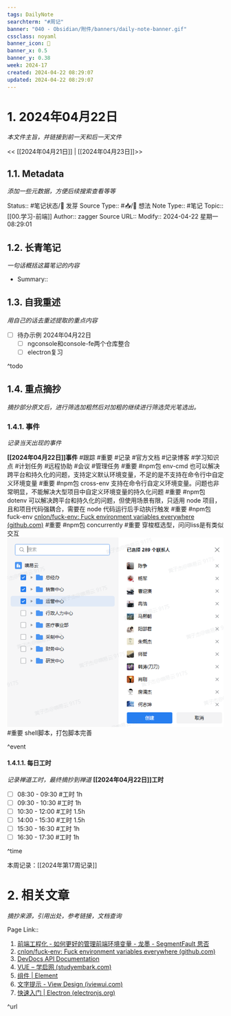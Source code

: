 ```yaml
---
tags: DailyNote
searchterm: "#周记"
banner: "040 - Obsidian/附件/banners/daily-note-banner.gif"
cssclass: noyaml
banner_icon: 💌
banner_x: 0.5
banner_y: 0.38
week: 2024-17
created: 2024-04-22 08:29:07
updated: 2024-04-22 08:29:07
---
```


# 1. 2024年04月22日

_本文件主旨，并链接到前一天和后一天文件_

<< [[2024年04月21日]] | [[2024年04月23日]]>>

## 1.1. Metadata

_添加一些元数据，方便后续搜索查看等等_

Status:: #笔记状态/🌱 发芽
Source Type:: #📥/💭 想法 
Note Type:: #笔记
Topic:: [[00.学习-前端]]
Author:: zagger
Source URL::
Modify:: 2024-04-22 星期一 08:29:01

## 1.2. 长青笔记

_一句话概括这篇笔记的内容_

- Summary::

## 1.3. 自我重述

_用自己的话去重述提取的重点内容_

- [ ] 待办示例 2024年04月22日
	- [ ] ngconsole和console-fe两个仓库整合
	- [ ] electron复习

^todo

## 1.4. 重点摘抄

_摘抄部分原文后，进行筛选加粗然后对加粗的继续进行筛选荧光笔选出。_

### 1.4.1. 事件

_记录当天出现的事件_

**[[2024年04月22日]]事件** 
#跟踪 #重要 #记录 #官方文档 #记录博客 #学习知识点 #计划任务 #远程协助 #会议 #管理任务
#重要 #npm包 env-cmd 也可以解决跨平台和持久化的问题，支持定义默认环境变量，不足的是不支持在命令行中自定义环境变量
#重要 #npm包 cross-env 支持在命令行自定义环境变量。问题也非常明显，不能解决大型项目中自定义环境变量的持久化问题
#重要 #npm包 dotenv 可以解决跨平台和持久化的问题，但使用场景有限，只适用 node 项目，且和项目代码强耦合，需要在 node 代码运行后手动执行触发
#重要 #npm包 fuck-env [cnlon/fuck-env: Fuck environment variables everywhere (github.com)](https://github.com/cnlon/fuck-env/tree/master)
#重要 #npm包 concurrently
#重要 穿梭框选型，问问liss是有类似交互
![image.png](https://raw.githubusercontent.com/zaggerj/obsidian_picgo/main/obsidian/20240422175416.png)
#重要 shell脚本，打包脚本完善

^event

#### 1.4.1.1. 每日工时

_记录禅道工时，最终摘抄到禅道_
**[[2024年04月22日]]工时**
- [ ] 08:30 - 09:30 #工时  1h
- [ ] 09:30 - 10:30 #工时  1h
- [ ] 10:30 - 12:00 #工时  1.5h
- [ ] 14:00 - 15:30 #工时  1.5h
- [ ] 15:30 - 16:30 #工时  1h
- [ ] 16:30 - 17:30 #工时  1h

^time

本周记录：[[2024年第17周记录]]

# 2. 相关文章

_摘抄来源，引用出处，参考链接，文档查询_

Page Link::
1. [前端工程化 - 如何更好的管理前端环境变量 - 龙墨 - SegmentFault 思否](https://segmentfault.com/a/1190000012283162?utm_source=tag-newest)
2. [cnlon/fuck-env: Fuck environment variables everywhere (github.com)](https://github.com/cnlon/fuck-env/tree/master)
3. [DevDocs API Documentation](https://devdocs.io/)
4. [VUE – 学启网 (studyembark.com)](http://www.studyembark.com/vue3/)
5. [组件 | Element](https://element.eleme.cn/#/zh-CN/component/tooltip)
6. [文字提示 - View Design (iviewui.com)](https://www.iviewui.com/view-ui-plus/component/view/tooltip)
7. [快速入门 | Electron (electronjs.org)](https://www.electronjs.org/zh/docs/latest/tutorial/quick-start)

^url
